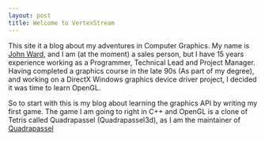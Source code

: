 ```yaml
---
layout: post
title: Welcome to VertexStream
---
```


This site it a blog about my adventures in Computer Graphics. My name is [John Ward](https://www.linkedin.com/in/wardjp/), and I am (at the moment) a sales person, but I have 15 years experience working as a Programmer, Technical Lead and Project Manager. Having completed a graphics course in the late 90s (As part of my degree), and working on a DirectX Windows graphics device driver project, I decided it was time to learn OpenGL.

So to start with this is my blog about learning the graphics API by writing my first game. The game I am going to right in C++ and OpenGL is a clone of Tetris called Quadrapassel (Quadrapassel3d), as I am the maintainer of [Quadrapassel](https://wiki.gnome.org/Apps/Quadrapassel)


